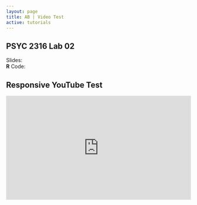 ```yaml
---
layout: page
title: AB | Video Test
active: tutorials
---
```


## PSYC 2316 Lab 02

Slides: <a href="http://aaronbaggett.com/r_code/two_way_anova.R">
          <span class="glyphicon glyphicon-list-alt"></span>
        </a>
<br>
**R** Code: <a href="http://aaronbaggett.com/r_code/two_way_anova.R">
          <span class="glyphicon glyphicon-signal"></span>
        </a>

## Responsive YouTube Test
<style>.embed-container { position: relative; padding-bottom: 56.25%; height: 0; overflow: hidden; max-width: 100%; } .embed-container iframe, .embed-container object, .embed-container embed { position: absolute; top: 0; left: 0; width: 100%; height: 100%; }</style><div class='embed-container'><iframe src='https://youtu.be/2E5vHcubzCA?rel=0&showinfo=0&modestbranding=0' frameborder='0' allowfullscreen></iframe></div>